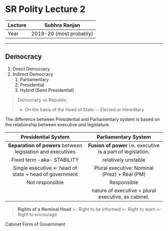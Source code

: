 # SR Polity Lecture 2
| Lecture | Subhra Ranjan           |
| ------- | ----------------------- |
| Year    | 2019-20 (most probably) |

---

## Democracy
1. Direct Democracy
2. Indirect Democracy
	1. Parliamentary
	2. Presidential
	3. Hybrid (Semi Presidential)

> Democracy vs Republic
> - On the basis of the Head of State -- Elected or Hereditary

The difference between Presidential and Parliamentary system is based on the relationship between executive and legislature.

|                     Presidential System                     |                     Parliamentary System                     |
|:-----------------------------------------------------------:|:------------------------------------------------------------:|
| **Separation of powers** between legislation and executives | **Fusion of power** i.e. executive is a part of legislation. |
|                 Fixed term -aka- STABILITY                  |                     relatively unstable                      |
| Single executive <- head of state  +    head of government  |         Plural executive: Nominal (Prez) + Real (PM)         |
|                       Not responsible                       |                         Responsible                          |
|                                                             |                       nature of executive = plural executive, as cabinet.                                       |

> **Rights of a Nominal Head**
	>- Right to be informed
	>- Right to warn
	>- Right to encourage

Cabinet Form of Government
	
